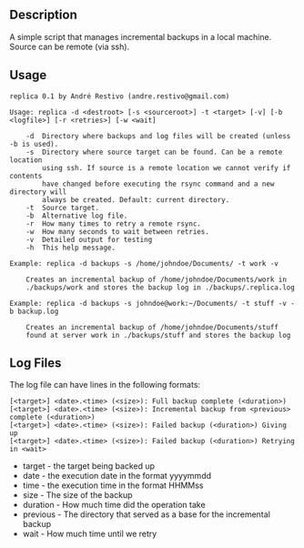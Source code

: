 Description
-----------

A simple script that manages incremental backups in a local machine. Source
can be remote (via ssh).

Usage
-----

	replica 0.1 by André Restivo (andre.restivo@gmail.com)

	Usage: replica -d <destroot> [-s <sourceroot>] -t <target> [-v] [-b <logfile>] [-r <retries>] [-w <wait]

		-d 	Directory where backups and log files will be created (unless -b is used).
		-s	Directory where source target can be found. Can be a remote location 
			using ssh. If source is a remote location we cannot verify if contents 
			have changed before executing the rsync command and a new directory will 
			always be created. Default: current directory.
		-t	Source target.
		-b 	Alternative log file.
		-r 	How many times to retry a remote rsync.
		-w 	How many seconds to wait between retries.
		-v	Detailed output for testing
		-h	This help message.

	Example: replica -d backups -s /home/johndoe/Documents/ -t work -v

		Creates an incremental backup of /home/johndoe/Documents/work in 
		./backups/work and stores the backup log in ./backups/.replica.log

	Example: replica -d backups -s johndoe@work:~/Documents/ -t stuff -v -b backup.log

		Creates an incremental backup of /home/johndoe/Documents/stuff
		found at server work in ./backups/stuff and stores the backup log 

Log Files
---------

The log file can have lines in the following formats:

	[<target>] <date>.<time> (<size>): Full backup complete (<duration>)
	[<target>] <date>.<time> (<size>): Incremental backup from <previous> complete (<duration>)
	[<target>] <date>.<time> (<size>): Failed backup (<duration>) Giving up
	[<target>] <date>.<time> (<size>): Failed backup (<duration>) Retrying in <wait>

* target - the target being backed up
* date - the execution date in the format yyyymmdd
* time - the execution time in the format HHMMss
* size - The size of the backup
* duration - How much time did the operation take
* previous - The directory that served as a base for the incremental backup
* wait - How much time until we retry
